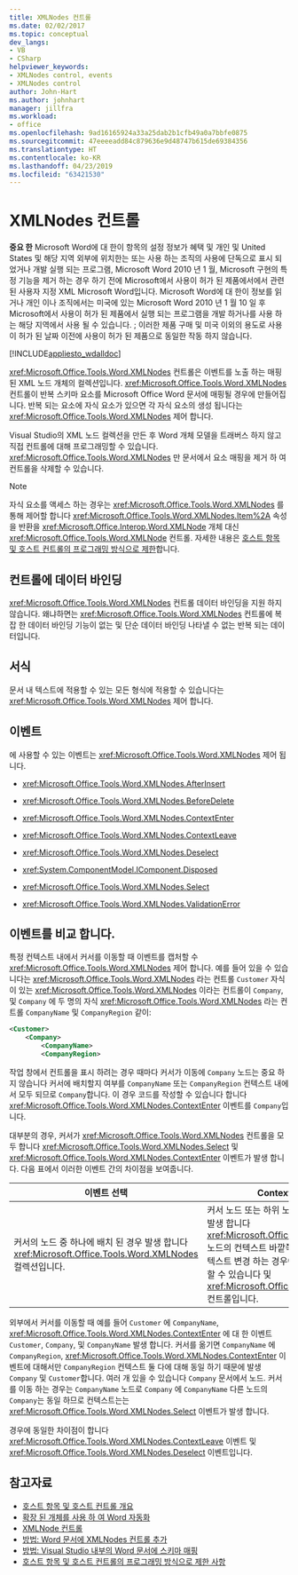 ```yaml
---
title: XMLNodes 컨트롤
ms.date: 02/02/2017
ms.topic: conceptual
dev_langs:
- VB
- CSharp
helpviewer_keywords:
- XMLNodes control, events
- XMLNodes control
author: John-Hart
ms.author: johnhart
manager: jillfra
ms.workload:
- office
ms.openlocfilehash: 9ad16165924a33a25dab2b1cfb49a0a7bbfe0875
ms.sourcegitcommit: 47eeeeadd84c879636e9d48747b615de69384356
ms.translationtype: HT
ms.contentlocale: ko-KR
ms.lasthandoff: 04/23/2019
ms.locfileid: "63421530"
---
```

# <a name="xmlnodes-control"></a>XMLNodes 컨트롤
  **중요 한** Microsoft Word에 대 한이 항목의 설정 정보가 혜택 및 개인 및 United States 및 해당 지역 외부에 위치한는 또는 사용 하는 조직의 사용에 단독으로 표시 되었거나 개발 실행 되는 프로그램, Microsoft Word 2010 년 1 월, Microsoft 구현의 특정 기능을 제거 하는 경우 하기 전에 Microsoft에서 사용이 허가 된 제품에서에서 관련 된 사용자 지정 XML Microsoft Word입니다. Microsoft Word에 대 한이 정보를 읽거나 개인 이나 조직에서는 미국에 있는 Microsoft Word 2010 년 1 월 10 일 후 Microsoft에서 사용이 허가 된 제품에서 실행 되는 프로그램을 개발 하거나를 사용 하는 해당 지역에서 사용 될 수 있습니다. ; 이러한 제품 구매 및 미국 이외의 용도로 사용이 허가 된 날짜 이전에 사용이 허가 된 제품으로 동일한 작동 하지 않습니다.

 [!INCLUDE[appliesto_wdalldoc](../vsto/includes/appliesto-wdalldoc-md.md)]

 <xref:Microsoft.Office.Tools.Word.XMLNodes> 컨트롤은 이벤트를 노출 하는 매핑된 XML 노드 개체의 컬렉션입니다. <xref:Microsoft.Office.Tools.Word.XMLNodes> 컨트롤이 반복 스키마 요소를 Microsoft Office Word 문서에 매핑될 경우에 만들어집니다. 반복 되는 요소에 자식 요소가 있으면 각 자식 요소의 생성 됩니다는 <xref:Microsoft.Office.Tools.Word.XMLNodes> 제어 합니다.

 Visual Studio의 XML 노드 컬렉션을 만든 후 Word 개체 모델을 트래버스 하지 않고 직접 컨트롤에 대해 프로그래밍할 수 있습니다. <xref:Microsoft.Office.Tools.Word.XMLNodes> 만 문서에서 요소 매핑을 제거 하 여 컨트롤을 삭제할 수 있습니다.

> [!NOTE]
> 자식 요소를 액세스 하는 경우는 <xref:Microsoft.Office.Tools.Word.XMLNodes> 를 통해 제어할 합니다 <xref:Microsoft.Office.Tools.Word.XMLNodes.Item%2A> 속성을 반환을 <xref:Microsoft.Office.Interop.Word.XMLNode> 개체 대신 <xref:Microsoft.Office.Tools.Word.XMLNode> 컨트롤. 자세한 내용은 [호스트 항목 및 호스트 컨트롤의 프로그래밍 방식으로 제한](../vsto/programmatic-limitations-of-host-items-and-host-controls.md)합니다.

## <a name="bind-data-to-the-control"></a>컨트롤에 데이터 바인딩
 <xref:Microsoft.Office.Tools.Word.XMLNodes> 컨트롤 데이터 바인딩을 지원 하지 않습니다. 왜냐하면는 <xref:Microsoft.Office.Tools.Word.XMLNodes> 컨트롤에 복잡 한 데이터 바인딩 기능이 없는 및 단순 데이터 바인딩 나타낼 수 없는 반복 되는 데이터입니다.

## <a name="formatting"></a>서식
 문서 내 텍스트에 적용할 수 있는 모든 형식에 적용할 수 있습니다는 <xref:Microsoft.Office.Tools.Word.XMLNodes> 제어 합니다.

## <a name="events"></a>이벤트
 에 사용할 수 있는 이벤트는 <xref:Microsoft.Office.Tools.Word.XMLNodes> 제어 됩니다.

- <xref:Microsoft.Office.Tools.Word.XMLNodes.AfterInsert>

- <xref:Microsoft.Office.Tools.Word.XMLNodes.BeforeDelete>

- <xref:Microsoft.Office.Tools.Word.XMLNodes.ContextEnter>

- <xref:Microsoft.Office.Tools.Word.XMLNodes.ContextLeave>

- <xref:Microsoft.Office.Tools.Word.XMLNodes.Deselect>

- <xref:System.ComponentModel.IComponent.Disposed>

- <xref:Microsoft.Office.Tools.Word.XMLNodes.Select>

- <xref:Microsoft.Office.Tools.Word.XMLNodes.ValidationError>

## <a name="compare-events"></a>이벤트를 비교 합니다.
 특정 컨텍스트 내에서 커서를 이동할 때 이벤트를 캡처할 수 <xref:Microsoft.Office.Tools.Word.XMLNodes> 제어 합니다. 예를 들어 있을 수 있습니다는 <xref:Microsoft.Office.Tools.Word.XMLNodes> 라는 컨트롤 `Customer` 자식이 있는 <xref:Microsoft.Office.Tools.Word.XMLNodes> 이라는 컨트롤이 `Company`, 및 `Company` 에 두 명의 자식 <xref:Microsoft.Office.Tools.Word.XMLNodes> 라는 컨트롤 `CompanyName` 및 `CompanyRegion` 같이:

```xml
<Customer>
    <Company>
        <CompanyName>
        <CompanyRegion>
```

 작업 창에서 컨트롤을 표시 하려는 경우 때마다 커서가 이동에 `Company` 노드는 중요 하지 않습니다 커서에 배치할지 여부를 `CompanyName` 또는 `CompanyRegion` 컨텍스트 내에서 모두 되므로 `Company`합니다. 이 경우 코드를 작성할 수 있습니다 합니다 <xref:Microsoft.Office.Tools.Word.XMLNodes.ContextEnter> 이벤트를 `Company`입니다.

 대부분의 경우, 커서가 <xref:Microsoft.Office.Tools.Word.XMLNodes> 컨트롤을 모두 합니다 <xref:Microsoft.Office.Tools.Word.XMLNodes.Select> 및 <xref:Microsoft.Office.Tools.Word.XMLNodes.ContextEnter> 이벤트가 발생 합니다. 다음 표에서 이러한 이벤트 간의 차이점을 보여줍니다.

|이벤트 선택|ContextEnter 이벤트|
|------------------|------------------------|
|커서의 노드 중 하나에 배치 된 경우 발생 합니다 <xref:Microsoft.Office.Tools.Word.XMLNodes> 컬렉션입니다.|커서 노드 또는 하위 노드 중 하나에 배치 된 경우 발생 합니다 <xref:Microsoft.Office.Tools.Word.XMLNodes> 노드의 컨텍스트 바깥쪽 영역에서 수집 합니다. 컨텍스트 변경 하는 경우에 발생 즉, 여러 중첩 발생할 수 있습니다 및 <xref:Microsoft.Office.Tools.Word.XMLNodes> 컨트롤입니다.|

 외부에서 커서를 이동할 때 예를 들어 `Customer` 에 `CompanyName`, <xref:Microsoft.Office.Tools.Word.XMLNodes.ContextEnter> 에 대 한 이벤트 `Customer`, `Company`, 및 `CompanyName` 발생 합니다. 커서를 옮기면 `CompanyName` 에 `CompanyRegion`, <xref:Microsoft.Office.Tools.Word.XMLNodes.ContextEnter> 이벤트에 대해서만 `CompanyRegion` 컨텍스트 둘 다에 대해 동일 하기 때문에 발생 `Company` 및 `Customer`합니다. 여러 개 있을 수 있습니다 `Company` 문서에서 노드. 커서를 이동 하는 경우는 `CompanyName` 노드로 `Company` 에 `CompanyName` 다른 노드의 `Company`는 동일 하므로 컨텍스트는는 <xref:Microsoft.Office.Tools.Word.XMLNodes.Select> 이벤트가 발생 합니다.

 경우에 동일한 차이점이 합니다 <xref:Microsoft.Office.Tools.Word.XMLNodes.ContextLeave> 이벤트 및 <xref:Microsoft.Office.Tools.Word.XMLNodes.Deselect> 이벤트입니다.

## <a name="see-also"></a>참고자료
- [호스트 항목 및 호스트 컨트롤 개요](../vsto/host-items-and-host-controls-overview.md)
- [확장 된 개체를 사용 하 여 Word 자동화](../vsto/automating-word-by-using-extended-objects.md)
- [XMLNode 컨트롤](../vsto/xmlnode-control.md)
- [방법: Word 문서에 XMLNodes 컨트롤 추가](../vsto/how-to-add-xmlnodes-controls-to-word-documents.md)
- [방법: Visual Studio 내부의 Word 문서에 스키마 매핑](../vsto/how-to-map-schemas-to-word-documents-inside-visual-studio.md)
- [호스트 항목 및 호스트 컨트롤의 프로그래밍 방식으로 제한 사항](../vsto/programmatic-limitations-of-host-items-and-host-controls.md)
